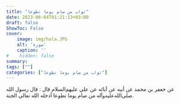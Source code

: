 ```yaml
---
title: "ثواب من صام يوما تطوعا"
date: 2023-06-04T01:21:13+03:00
draft: false
ShowToc: False
cover:
    image: img/hala.JPG
    alt: 'صورة'
    caption: ''
#    hidden: false
summary: 
tags: [""]
categories: ["ثواب من صام يوما تطوعا"]
---
```

عن جعفر بن محمد عن
أبيه عن آبائه عن علي عليهم‌السلام قال : قال رسول الله صلى‌الله‌عليه‌وآله من صام
يوما تطوعا أدخله الله تعالى الجنة.

